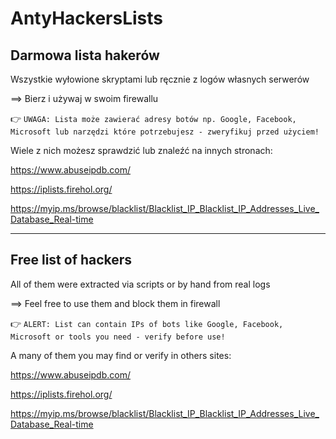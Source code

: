 # AntyHackersLists
## Darmowa lista hakerów

Wszystkie wyłowione skryptami lub ręcznie z logów własnych serwerów

==> Bierz i używaj w swoim firewallu

:point_right: `UWAGA: Lista może zawierać adresy botów np. Google, Facebook, Microsoft lub narzędzi które potrzebujesz - zweryfikuj przed użyciem!`  

Wiele z nich możesz sprawdzić lub znaleźć na innych stronach:

https://www.abuseipdb.com/

https://iplists.firehol.org/

https://myip.ms/browse/blacklist/Blacklist_IP_Blacklist_IP_Addresses_Live_Database_Real-time


--------------------------------------------
## Free list of hackers

All of them were extracted via scripts or by hand from real logs

==> Feel free to use them and block them in firewall

:point_right: `ALERT: List can contain IPs of bots like Google, Facebook, Microsoft or tools you need - verify before use!`  

A many of them you may find or verify in others sites:

https://www.abuseipdb.com/

https://iplists.firehol.org/

https://myip.ms/browse/blacklist/Blacklist_IP_Blacklist_IP_Addresses_Live_Database_Real-time
